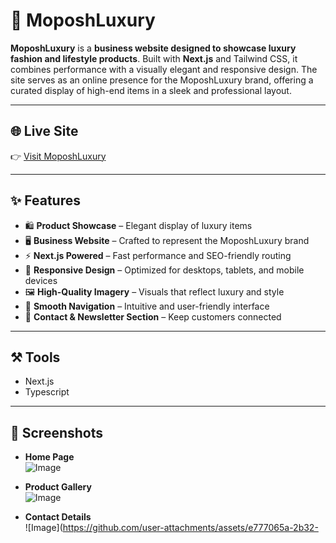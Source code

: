 # 💎 MoposhLuxury

**MoposhLuxury** is a **business website designed to showcase luxury fashion and lifestyle products**. Built with **Next.js** and Tailwind CSS, it combines performance with a visually elegant and responsive design. The site serves as an online presence for the MoposhLuxury brand, offering a curated display of high-end items in a sleek and professional layout.

---

## 🌐 Live Site

👉 [Visit MoposhLuxury](https://moposhluxury.com) 

---

## ✨ Features

- 🛍️ **Product Showcase** – Elegant display of luxury items
- 🖥️ **Business Website** – Crafted to represent the MoposhLuxury brand
- ⚡ **Next.js Powered** – Fast performance and SEO-friendly routing
- 📱 **Responsive Design** – Optimized for desktops, tablets, and mobile devices
- 🖼️ **High-Quality Imagery** – Visuals that reflect luxury and style
- 🧭 **Smooth Navigation** – Intuitive and user-friendly interface
- 📩 **Contact & Newsletter Section** – Keep customers connected
---
## ⚒️ Tools
- Next.js
- Typescript

---

## 📸 Screenshots
- **Home Page**  
![Image](https://github.com/user-attachments/assets/10bf3419-377a-4789-8ea6-b34450fd4605)

- **Product Gallery**  
![Image](https://github.com/user-attachments/assets/cc1a2eff-d8f6-4e74-9a21-bf0ebab9cd78)
- **Contact Details**  
![Image](https://github.com/user-attachments/assets/e777065a-2b32-
